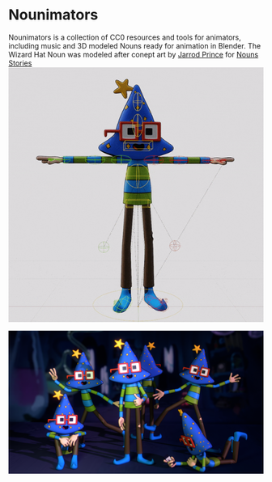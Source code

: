 # Nounimators

Nounimators is a collection of CC0 resources and tools for animators, including music and 3D modeled Nouns ready for animation in Blender.
The Wizard Hat Noun was modeled after conept art by [Jarrod Prince](https://twitter.com/Jarrod__Prince) for [Nouns Stories](https://twitter.com/nouns_stories)
![](https://github.com/eyoxin/nounimators/blob/main/nounimators%20rig/nounimators%20rig%20turnaround.gif)

![](https://github.com/eyoxin/nounimators/blob/main/nounimators%20rig/wizard%20hat%20Nounimators.png)

